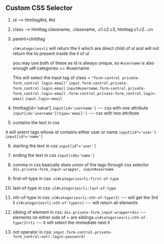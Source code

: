 ## Custom CSS Selector

1. id --> htmltag#id, #id
2. class --> htmltag.classname, .classname, .c1.c2.c3, htmltag.c1.c2...cn
3. parent>childtag

    `ul#categories>li` will return the li which are direct child of ul and will
    not return the lis present inside the li of ul

    you may use both of these as id is always unique, so `#username` is also enough
    ul# categories == #username

    This will select the input tag of class = `"form-control private-form_control login-email"`
    `input.form-control.private-form_control.login-email`
    `input#username.form-control.private-form_control.login-email`
    `.form-control.private-form_control.login-email`
    `input.login-email`

4. htmltag[id='value']
`input[id='username']`	--- css with one attribute
`input[id='username'][type='email']`	--- css with two attribute

5. contains the text in css

it will select tags whose id contains either user or name
`input[id*='user']`
`input[id*='name']`

6. starting the text in css
`input[id^='user']`

7. ending the text in css
`input[id$='name']`

8. comma in css basically does union of the tags through css selector
`div.private-form_input-wrapper, input#username`

9. first-of-type in css:
`ul#categories>li:first-of-type`

10. last-of-type in css:
`ul#categories>li:last-of-type`

11. nth-of-type in css:
`ul#categories>li:nth-of-type(3)` --- will get the 3rd li
`ul#categories>li:nth-of-type(n)` --- will return all elements

12. sibling of element in css:
`div.private-form_input-wrapper+div` --- elements on either side of + are siblings
`ul#categories>li:nth-of-type(3)+li` --- it will select the immediate next li

13. not operator in css:
`input.form-control.private-form_control:not(.login-password)`
